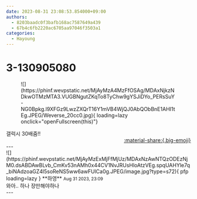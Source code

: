 ```yaml
---
date: 2023-08-31 23:08:53.854000+09:00
authors:
  - 8203baadc0f3bafb168ac7587649a439
  - 67b4c6fb2220ac6705aa97046f3503a1
categories:
  - Hayoung
---
```


# 3-130905080

<div class="post-container" markdown="1">
<div class="content-container md-sidebar__scrollwrap" markdown="1">


<figure markdown="1">
![](https://phinf.wevpstatic.net/MjAyMzA4MzFfOSAg/MDAxNjkzNDkwOTMzMTA3.VUGBNgutZKqTo8TyChw9gYSJiDYo_PERsSuY-NG0Bpkg.l9XFGz9LwzZXQrT16Y1mVB4WjQJ0AbQObBnE1AHI1tEg.JPEG/Weverse_20cc0.jpg){ loading=lazy onclick="openFullscreen(this)"}
</figure>
갤럭시 30배줌!!

</div>
</div>

<div style="text-align: right;" markdown="1">
<a href="https://weverse.io/fromis9/fanpost/3-130905080" style="text-align: right;">:material-share:{.big-emoji}</a>
</div>
---

<div class="comments-container md-sidebar__scrollwrap" markdown="1">
<div class="comment" markdown="1">
<div class='id-container' markdown="1">
![](https://phinf.wevpstatic.net/MjAyMzExMjFfMjUz/MDAxNzAwNTQzODEzNjM0.dsABDAwBLvb_CmKv53nAMh0x44CV1NvJRUsHloAtzVEg.spqUAHYle7q_biNAdzoaGZ4l5soReNS5ww6awFUlCa0g.JPEG/image.jpg?type=s72){ pfp loading=lazy }
**<span class="artist">하영</span>** <small>Aug 31 2023, 23:09</small><br>
</div>
<div class='comment-body' markdown="1">
와아.. 하나 장만해야하나
</div>
</div>
</div>
---
